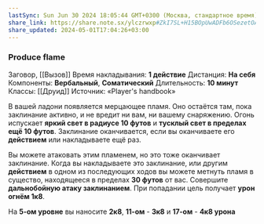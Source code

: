 ```yaml
---
lastSync: Sun Jun 30 2024 18:05:44 GMT+0300 (Москва, стандартное время)
share_link: https://share.note.sx/ylczrwxp#ZkI7SL+H15BOpUwADFb6OSezetOATBWyI4Q0WLK50Ug
share_updated: 2024-05-01T17:04:26+03:00
---
```

### Produce flame
Заговор, [[Вызов]]
Время накладывания: **1 действие**
Дистанция: **На себя**
Компоненты: **Вербальный**, **Соматический**
Длительность: **10 минут**
Классы: [[Друид]]
Источник: «Player's handbook»

В вашей ладони появляется мерцающее пламя. Оно остаётся там, пока заклинание активно, и не вредит ни вам, ни вашему снаряжению. Огонь испускает **яркий свет в радиусе 10 футов** и **тусклый свет в пределах ещё 10 футов**. Заклинание оканчивается, если вы оканчиваете его **действием** или накладываете ещё раз.  
  
Вы можете атаковать этим пламенем, но это тоже оканчивает заклинание. Когда вы накладываете это заклинание, или другим **действием** в одном из последующих ходов вы можете метнуть пламя в существо, находящееся в пределах **30 футов** от вас. Совершите **дальнобойную атаку заклинанием**. При попадании цель получает **урон огнём 1к8**.  
  
На **5-ом уровне** вы наносите **2к8**, **11-ом** - **3к8** и **17-ом** - **4к8 урона**